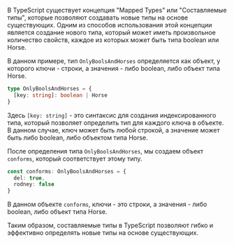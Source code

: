 В TypeScript существует концепция "Mapped Types" или "Составляемые типы", которые позволяют создавать новые типы на основе существующих. Одним из способов использования этой концепции является создание нового типа, который может иметь произвольное количество свойств, каждое из которых может быть типа boolean или Horse.

В данном примере, тип `OnlyBoolsAndHorses` определяется как объект, у которого ключи - строки, а значения - либо boolean, либо объект типа Horse.

```ts
type OnlyBoolsAndHorses = {
  [key: string]: boolean | Horse
}
```

Здесь `[key: string]` - это синтаксис для создания индексированного типа, который позволяет определить тип для каждого ключа в объекте. В данном случае, ключ может быть любой строкой, а значение может быть либо boolean, либо объектом типа Horse.

После определения типа `OnlyBoolsAndHorses`, мы создаем объект `conforms`, который соответствует этому типу.

```ts
const conforms: OnlyBoolsAndHorses = {
  del: true,
  rodney: false
}
```

В данном объекте `conforms`, ключи - это строки, а значения - либо boolean, либо объект типа Horse.

Таким образом, составляемые типы в TypeScript позволяют гибко и эффективно определять новые типы на основе существующих.